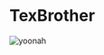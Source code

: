 # TexBrother
![yoonah](https://user-images.githubusercontent.com/55099365/128868662-9faec89a-1402-4d35-abf1-423c78e5c783.png)
